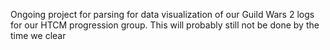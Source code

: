 Ongoing project for parsing for data visualization of our Guild Wars 2 logs for our HTCM progression group. 
This will probably still not be done by the time we clear